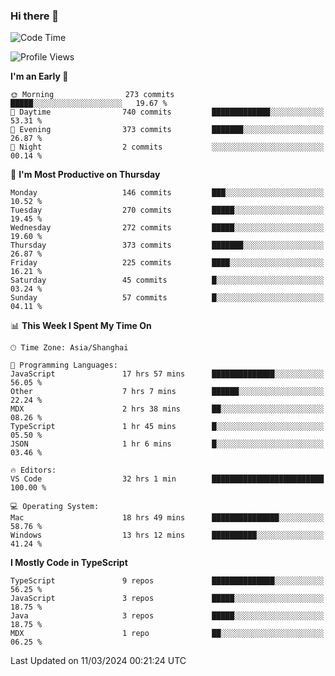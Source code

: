### Hi there 👋

<!--
**waynelwz/waynelwz** is a ✨ _special_ ✨ repository because its `README.md` (this file) appears on your GitHub profile.

Here are some ideas to get you started:

- 🔭 I’m currently working on ...
- 🌱 I’m currently learning ...
- 👯 I’m looking to collaborate on ...
- 🤔 I’m looking for help with ...
- 💬 Ask me about ...
- 📫 How to reach me: ...
- 😄 Pronouns: ...
- ⚡ Fun fact: ...
-->

<!--START_SECTION:waka-->
![Code Time](http://img.shields.io/badge/Code%20Time-2%2C551%20hrs%208%20mins-blue)

![Profile Views](http://img.shields.io/badge/Profile%20Views-1-blue)

**I'm an Early 🐤** 

```text
🌞 Morning                273 commits         █████░░░░░░░░░░░░░░░░░░░░   19.67 % 
🌆 Daytime                740 commits         █████████████░░░░░░░░░░░░   53.31 % 
🌃 Evening                373 commits         ███████░░░░░░░░░░░░░░░░░░   26.87 % 
🌙 Night                  2 commits           ░░░░░░░░░░░░░░░░░░░░░░░░░   00.14 % 
```
📅 **I'm Most Productive on Thursday** 

```text
Monday                   146 commits         ███░░░░░░░░░░░░░░░░░░░░░░   10.52 % 
Tuesday                  270 commits         █████░░░░░░░░░░░░░░░░░░░░   19.45 % 
Wednesday                272 commits         █████░░░░░░░░░░░░░░░░░░░░   19.60 % 
Thursday                 373 commits         ███████░░░░░░░░░░░░░░░░░░   26.87 % 
Friday                   225 commits         ████░░░░░░░░░░░░░░░░░░░░░   16.21 % 
Saturday                 45 commits          █░░░░░░░░░░░░░░░░░░░░░░░░   03.24 % 
Sunday                   57 commits          █░░░░░░░░░░░░░░░░░░░░░░░░   04.11 % 
```


📊 **This Week I Spent My Time On** 

```text
🕑︎ Time Zone: Asia/Shanghai

💬 Programming Languages: 
JavaScript               17 hrs 57 mins      ██████████████░░░░░░░░░░░   56.05 % 
Other                    7 hrs 7 mins        ██████░░░░░░░░░░░░░░░░░░░   22.24 % 
MDX                      2 hrs 38 mins       ██░░░░░░░░░░░░░░░░░░░░░░░   08.26 % 
TypeScript               1 hr 45 mins        █░░░░░░░░░░░░░░░░░░░░░░░░   05.50 % 
JSON                     1 hr 6 mins         █░░░░░░░░░░░░░░░░░░░░░░░░   03.46 % 

🔥 Editors: 
VS Code                  32 hrs 1 min        █████████████████████████   100.00 % 

💻 Operating System: 
Mac                      18 hrs 49 mins      ███████████████░░░░░░░░░░   58.76 % 
Windows                  13 hrs 12 mins      ██████████░░░░░░░░░░░░░░░   41.24 % 
```

**I Mostly Code in TypeScript** 

```text
TypeScript               9 repos             ██████████████░░░░░░░░░░░   56.25 % 
JavaScript               3 repos             █████░░░░░░░░░░░░░░░░░░░░   18.75 % 
Java                     3 repos             █████░░░░░░░░░░░░░░░░░░░░   18.75 % 
MDX                      1 repo              ██░░░░░░░░░░░░░░░░░░░░░░░   06.25 % 
```




 Last Updated on 11/03/2024 00:21:24 UTC
<!--END_SECTION:waka-->
